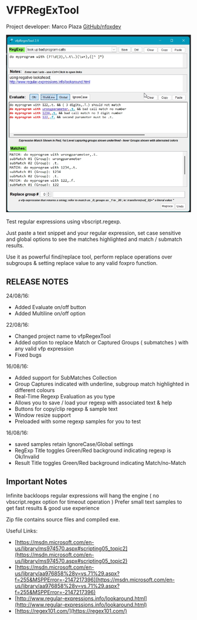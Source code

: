 # VFPRegExTool

Project developer: Marco Plaza  [GitHub/nfoxdev](https://github.com/nfoxdev)

![](VfpRegexTool_vfpRegexTool.jpg) 

Test regular expressions using vbscript.regexp.

Just paste a text snippet and your regular expression, set case sensitive and global options to see the matches highlighted and match / submatch results.

Use it as powerful find/replace tool, perform replace operations over subgroups & setting replace value to any valid foxpro function.

## RELEASE NOTES

24/08/16:  
* Added Evaluate on/off button
* Added Multiline on/off option

22/08/16:  
* Changed project name to vfpRegexTool
* Added option to replace Match or Captured Groups ( submatches ) with any valid vfp expression
* Fixed bugs

16/08/16:  
* Added support for SubMatches Collection
* Group Captures indicated with underline, subgroup match highlighted in different colours
* Real-Time Regexp Evaluation as you type
* Allows you to save / load your regexp with associated text & help
* Buttons for copy/clip regexp & sample text
* Window resize support
* Preloaded with some regexp samples for you to test

16/08/16:  
* saved samples retain IgnoreCase/Global settings
* RegExp Title toggles Green/Red background indicating regexp is Ok/Invalid
* Result Title toggles Green/Red background indicating Match/no-Match

## Important Notes
Infinite backloops regular expressions will hang the engine ( no vbscript.regex option for timeout operation )
Prefer small text samples to get fast results & good use experience


Zip file contains source files and compiled exe.

Useful Links:
* [https://msdn.microsoft.com/en-us/library/ms974570.aspx#scripting05_topic2](https://msdn.microsoft.com/en-us/library/ms974570.aspx#scripting05_topic2)
* [https://msdn.microsoft.com/en-us/library/aa976858%28v=vs.71%29.aspx?f=255&MSPPError=-2147217396](https://msdn.microsoft.com/en-us/library/aa976858%28v=vs.71%29.aspx?f=255&MSPPError=-2147217396)
* [http://www.regular-expressions.info/lookaround.html](http://www.regular-expressions.info/lookaround.html)
* [https://regex101.com/](https://regex101.com/)
